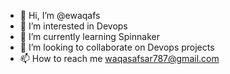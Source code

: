 - 👋 Hi, I’m @ewaqafs
- 👀 I’m interested in Devops
- 🌱 I’m currently learning Spinnaker
- 💞️ I’m looking to collaborate on Devops projects
- 📫 How to reach me waqasafsar787@gmail.com

<!---
ewaqafs/ewaqafs is a ✨ special ✨ repository because its `README.md` (this file) appears on your GitHub profile.
You can click the Preview link to take a look at your changes.
--->
